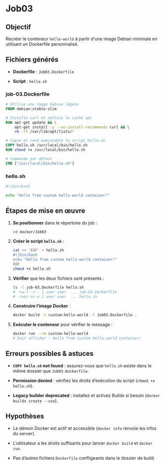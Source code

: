 # Job03

## Objectif

Recréer le conteneur `hello-world` à partir d'une image Debian minimale en utilisant un Dockerfile personnalisé.

## Fichiers générés

-   **Dockerfile** : `Job03.Dockerfile`
    
-   **Script** : `hello.sh`
    

### job-03.Dockerfile

```dockerfile
# Utilise une image Debian légère
FROM debian:stable-slim

# Installe curl et nettoie le cache apt
RUN apt-get update && \
    apt-get install -y --no-install-recommends curl && \
    rm -rf /var/lib/apt/lists/*

# Copie et rend exécutable le script hello.sh
COPY hello.sh /usr/local/bin/hello.sh
RUN chmod +x /usr/local/bin/hello.sh

# Commande par défaut
CMD ["/usr/local/bin/hello.sh"]

```

### hello.sh

```bash
#!/bin/bash

echo "Hello from custom hello-world container!"

```

## Étapes de mise en œuvre

1.  **Se positionner** dans le répertoire du job :
    
    ```bash
    cd docker/Job03
    
    ```
    
2.  **Créer le script `hello.sh`** :
    
    ```bash
    cat << 'EOF' > hello.sh
    #!/bin/bash
    echo "Hello from custom hello-world container!"
    EOF
    chmod +x hello.sh
    
    ```
    
3.  **Vérifier** que les deux fichiers sont présents :
    
    ```bash
    ls -l job-03.Dockerfile hello.sh
    # -rw-r--r-- 1 user user  ... job-03.Dockerfile
    # -rwxr-xr-x 1 user user  ... hello.sh
    
    ```
    
4.  **Construire l’image Docker** :
    
    ```bash
    docker build -t custom-hello-world -f Job03.Dockerfile .
    
    ```
    
5.  **Exécuter le conteneur** pour vérifier le message :
    
    ```bash
    docker run --rm custom-hello-world
    # Doit afficher : Hello from custom hello-world container!
    
    ```
    

## Erreurs possibles & astuces

-   **`COPY hello.sh` not found** : assurez-vous que `hello.sh` existe dans le même dossier que `Job03.Dockerfile`.
    
-   **Permission denied** : vérifiez les droits d’exécution du script (`chmod +x hello.sh`).
    
-   **Legacy builder deprecated** : installez et activez Buildx si besoin (`docker buildx create --use`).
    

## Hypothèses

-   Le démon Docker est actif et accessible (`docker info` renvoie les infos du server).
    
-   L’utilisateur a les droits suffisants pour lancer `docker build` et `docker run`.
    
-   Pas d’autres fichiers `Dockerfile` confligeants dans le dossier de build.